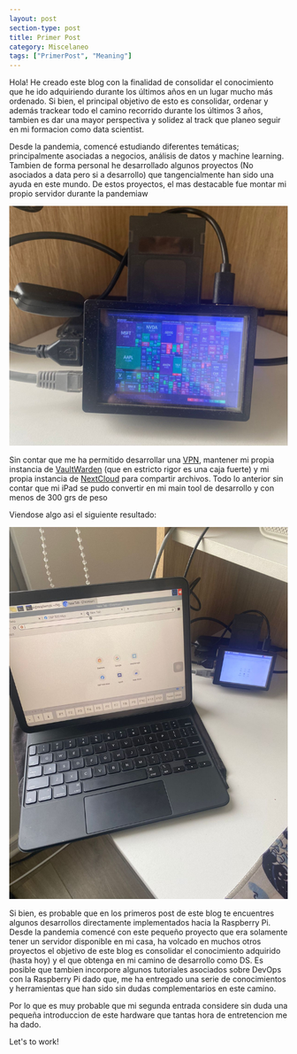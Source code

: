 ```yaml
---
layout: post
section-type: post
title: Primer Post
category: Miscelaneo
tags: ["PrimerPost", "Meaning"]
---
```


Hola! He creado este blog con la finalidad de consolidar el conocimiento que he ido adquiriendo durante los últimos años en un lugar mucho más ordenado.
Si bien, el principal objetivo de esto es consolidar, ordenar y además trackear todo el camino recorrido durante los últimos 3 años, tambien es dar una mayor perspectiva y solidez al track que planeo seguir en mi formacion como data scientist.

Desde la pandemia, comencé estudiando diferentes temáticas; principalmente asociadas a negocios, análisis de datos y machine learning. Tambien de forma personal he desarrollado algunos proyectos (No asociados a data pero si a desarrollo) que tangencialmente han sido una ayuda en este mundo. De estos proyectos, el mas destacable fue montar mi propio servidor durante la pandemiaw

![Image1](/assets/images/Post1_img1.jpg)

Sin contar que me ha permitido desarrollar una <a href="https://openvpn.net/" target="\_blank">VPN</a>, mantener mi propia instancia de <a href="https://bitwarden.com/" target="\_blank">VaultWarden</a> (que en estricto rigor es una caja fuerte) y mi propia instancia de <a href="https://nextcloud.com/es/" target="\_blank">NextCloud</a> para compartir archivos.
Todo lo anterior sin contar que mi iPad se pudo convertir en mi main tool de desarrollo y con menos de 300 grs de peso

Viendose algo asi el siguiente resultado:

![Image2](/assets/images/Post1_img2.jpg)

Si bien, es probable que en los primeros post de este blog te encuentres algunos desarrollos directamente implementados hacia la Raspberry Pi. Desde la pandemia comencé con este pequeño proyecto que era solamente tener un servidor disponible en mi casa, ha volcado en muchos otros proyectos el objetivo de este blog es consolidar el conocimiento adquirido (hasta hoy) y el que obtenga en mi camino de desarrollo como DS.
Es posible que tambien incorpore algunos tutoriales asociados sobre DevOps con la Raspberry Pi dado que, me ha entregado una serie de conocimientos y herramientas que han sido sin dudas complementarios en este camino.

Por lo que es muy probable que mi segunda entrada considere sin duda una pequeña introduccion de este hardware que tantas hora de entretencion me ha dado.

Let's to work!
